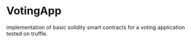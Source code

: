 # VotingApp
implementation of basic solidity smart contracts for a voting application tested on truffle.

